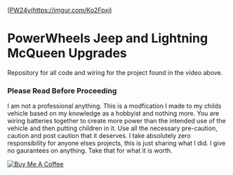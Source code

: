 [[PW24v(https://imgur.com/Ko2Fpxj)](https://youtu.be/0GJBYLPPLp8)

# PowerWheels Jeep and Lightning McQueen Upgrades
Repository for all code and wiring for the project found in the video above. 
### Please Read Before Proceeding

I am not a professional anything.  This is a modfication I made to my childs vehicle based on my knowledge as a hobbyist and nothing more.  You are wiring batteries together to create more power than the intended use of the vehicle and then putting children in it. Use all the necessary pre-caution, caution and post caution that it deserves.  I take absolutely zero responsibility for anyone elses projects, this is just sharing what I did. I give no gaurantees on anything.  Take that for what it is worth.  

<a href="https://www.buymeacoffee.com/WjRBDa3dZ" target="_blank"><img src="https://www.buymeacoffee.com/assets/img/custom_images/orange_img.png" alt="Buy Me A Coffee" style="height: auto !important;width: auto !important;" ></a>

